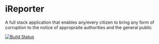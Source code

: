 # iReporter
A full stack application that enables any/every citizen to bring any form of corruption to the notice of appropraite authorities and the general public

[![Build Status](https://travis-ci.org/beejay1293/iReporter.svg?branch=edit-redflag-comment)](https://travis-ci.org/beejay1293/iReporter)
